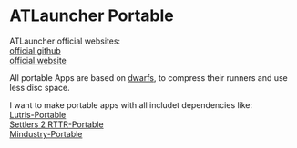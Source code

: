 # ATLauncher Portable
ATLauncher official websites: <br />
[official github](https://github.com/ATLauncher/ATLauncher) <br />
[official website](https://atlauncher.com/) <br />

All portable Apps are based on [dwarfs](https://github.com/mhx/dwarfs), to compress their runners and use less disc space.

I want to make portable apps with all includet dependencies like: <br />
[Lutris-Portable](https://github.com/Farmer-Markus/Lutris-Portable) <br />
[Settlers 2 RTTR-Portable](https://github.com/Farmer-Markus/s25-RTTR-Portable) <br />
[Mindustry-Portable](https://github.com/Farmer-Markus/Mindustry-Portable) <br />

